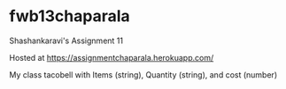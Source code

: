 # fwb13chaparala
Shashankaravi's Assignment 11 

Hosted at https://assignmentchaparala.herokuapp.com/ 

My class tacobell with Items (string), Quantity (string), and cost (number)